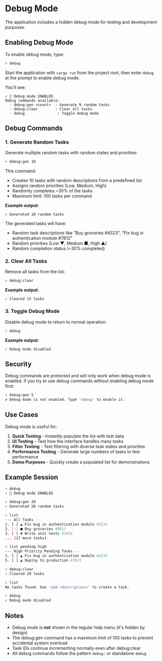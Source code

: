 # Debug Mode

The application includes a hidden debug mode for testing and development purposes.

## Enabling Debug Mode

To enable debug mode, type:

```bash
> debug
```

Start the application with `cargo run` from the project root, then enter `debug` at the prompt to enable debug mode.

You'll see:

```text
✓ 🐛 Debug mode ENABLED
Debug commands available:
  - debug:gen <count>  : Generate N random tasks
  - debug:clear        : Clear all tasks
  - debug               : Toggle debug mode
```

## Debug Commands

### 1. Generate Random Tasks

Generate multiple random tasks with random states and priorities:

```bash
> debug:gen 10
```

This command:

- Creates 10 tasks with random descriptions from a predefined list
- Assigns random priorities (Low, Medium, High)
- Randomly completes ~30% of the tasks
- Maximum limit: 100 tasks per command

**Example output:**

```text
✓ Generated 10 random tasks
```

The generated tasks will have:

- Random task descriptions like "Buy groceries #4523", "Fix bug in authentication module #7812"
- Random priorities (Low ▼, Medium ■, High ▲)
- Random completion status (~30% completed)

### 2. Clear All Tasks

Remove all tasks from the list:

```bash
> debug:clear
```

**Example output:**

```text
✓ Cleared 15 tasks
```

### 3. Toggle Debug Mode

Disable debug mode to return to normal operation:

```bash
> debug
```

**Example output:**

```text
✓ Debug mode disabled
```

## Security

Debug commands are protected and will only work when debug mode is enabled. If you try to use debug commands without enabling debug mode first:

```bash
> debug:gen 5
✗ Debug mode is not enabled. Type 'debug' to enable it.
```

## Use Cases

Debug mode is useful for:

1. **Quick Testing** - Instantly populate the list with test data
2. **UI Testing** - Test how the interface handles many tasks
3. **Filter Testing** - Test filtering with diverse task states and priorities
4. **Performance Testing** - Generate large numbers of tasks to test performance
5. **Demo Purposes** - Quickly create a populated list for demonstrations

## Example Session

```bash
> debug
✓ 🐛 Debug mode ENABLED

> debug:gen 20
✓ Generated 20 random tasks

> list
--- All Tasks ---
1. [ ] ▲ Fix bug in authentication module #5234
2. [✓] ■ Buy groceries #8912
3. [ ] ▼ Write unit tests #3456
... (17 more tasks)

> list pending high
--- High Priority Pending Tasks ---
1. [ ] ▲ Fix bug in authentication module #5234
5. [ ] ▲ Deploy to production #7823

> debug:clear
✓ Cleared 20 tasks

> list
No tasks found. Use 'add <description>' to create a task.

> debug
✓ Debug mode disabled
```

## Notes

- Debug mode is **not** shown in the regular help menu (it's hidden by design)
- The debug:gen command has a maximum limit of 100 tasks to prevent accidental system overload
- Task IDs continue incrementing normally even after debug:clear
- All debug commands follow the pattern `debug:` or standalone `debug`
